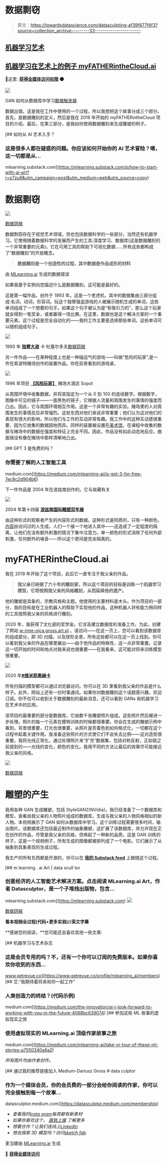 # 数据剽窃

> 原文：<https://towardsdatascience.com/datasculpting-af39f677f4f3?source=collection_archive---------33----------------------->

## [机器学习艺术](https://medium.com/mlearning-ai)

## [**机器学习在艺术上的例子 myFATHERintheCloud.ai**](https://mlearning.substack.com)

🔵这里: [**获得全媒体访问权限**](https://datasculptor.medium.com/membership) **🟠**

![](img/4e9328226dd76c8104050f7d0092270e.png)

GAN 如何从数据库中学习[数据触发器](https://twitter.com/Gross_sculptor)

数据出错。这是我在工作中使用的一个过程，所以我想把这个故事分成三个部分。首先，是数据雕刻的定义，然后是我在 2019 年开始的 myFATHERintheCloud 项目的介绍，最后，在第三部分，是我如何使用数据雕刻来生成雕塑的例子。

[](https://mlearning.substack.com/p/how-to-start-with-ai-art?r=z7zu8&utm_campaign=post&utm_medium=web&utm_source=copy) [## 如何从 AI 艺术入手？

### 这是很多人都在疑惑的问题。你应该如何开始你的 AI 艺术冒险？嗯，这一切都是从…

mlearning.substack.com](https://mlearning.substack.com/p/how-to-start-with-ai-art?r=z7zu8&utm_campaign=post&utm_medium=web&utm_source=copy) 

# 数据剽窃

![](img/3e5701e21b45a1087e0b884bd0541ce5.png)

[数据窃贼](https://www.instagram.com/datasculptor/)

数据剽窃存在于视觉艺术领域，但也包括数据科学的一些部分，当然还有机器学习。它使用随着数据科学的发展而产生的工具:深度学习、数据库(这是数据雕刻的一个非常重要的元素)。它在可用工具的帮助下可视化数据……所有这些都构成了“数据雕刻”的开放概念。

> **数据雕刻是一个创造性的过程，其中数据是作品成形的材料**

由 [MLearning.ai](http://mlearning.ai/) 生成的数据错误

如果我基于实例向您描述什么是数据雕刻，这可能是最好的。

这是第一幅作品，创作于 1993 年。这是一个老虎机，其中的数据集由三部分组成:名词，动词，形容词。玩这个独臂强盗游戏的人被展示随机生成的单词，这些单词组成了一个想要的句子。如果这个句子被认为是“有吸引力的”，那么这个玩家就会得到一笔奖金，或者赢得一场比赛。在这里，数据也是这个解决方案的一个重要元素。这个过程是完全自动化的——我的工作主要是选择那些单词，这些单词可以随机组成句子。

![](img/efd6b07eb6b8029e4962f80780aab48f.png)

1993 年 [**独臂大盗**](http://gross.art.pl/gross/doku/one-armed%20bandit/gross%20bandit.htm) 卡·杜塞尔多夫[数据窃贼](https://www.instagram.com/datasculptor/)

另一件作品——在某种程度上也是一种碰运气的游戏——叫做“危险的玩家”,是一件在索波特赌场创作的装置作品。你在前景看到的游戏桌，

![](img/9fc46f9d6f570c09cf801358b5dda097.png)

1996 年项目 [**【风险玩家】**](http://gross.art.pl/gross/doku/risky%20player/casino%2096%20gross%20dariusz.htm) 赌场大酒店 Sopot

从周围环境中收集数据，并将其指定为一个从 0 到 100 的连续数字。根据数字，图像中可见的镜子——一面黑色的镜子，它根据人流量和周围发生的事情的强度而凸出。因此，它与周围环境相互作用。这是一个非常有趣的实验。赌场里的人对周围发生的事情反应非常强烈。这些东西对他们来说非常重要；他们认为这对他们的表现有很大的影响，所以他们与工作的互动非常有趣。我工作中的这种互动感很重要，因为它收集的数据因地而异。同样的装置被设置在[美术馆](http://gross.art.pl/gross/doku/bunkier%20sztuki/gross%20your%20self-portrait.htm)，在课程中收集的数据与赌场中的数据在强度和特征上完全不同。因此，作品没有如此动态地反应，曲面镜没有像在赌场中那样清晰地凸出。

[](https://medium.com/mlearning-ai/is-gpt-3-for-free-7ec8c2d904b6) [## GPT 3 是免费的吗？

### 你需要了解的人工智能工具

medium.com](https://medium.com/mlearning-ai/is-gpt-3-for-free-7ec8c2d904b6) 

下一件作品是 2004 年在波兹南创作的。它与收藏有关

![](img/504ea4c93af14cc87041ca0512c0411e.png)

2004 年第十四届 [**波兹南国际雕塑双年展**](http://gross.art.pl/gross/doku/poznan/gross%20poznan.htm)

由这种形式的观察者产生的内容形式的数据。这种形式是同质的，只有一种颜色。[内容](http://gross.art.pl/gross/doku/cards/index2.htm)由访问过的人生成。人们一个接一个地进入其中——这造成了一定程度的隔离，让他们在没有额外刺激的情况下集中注意力。单一颜色的形式消除了任何外部刺激，任何额外的噪音——所以这个房间是完全隔离的。

# myFATHERintheCloud.ai

我在 2019 年开始了这个项目，此后它一直专注于我父亲的作品。

> **我父亲已经做了六十年的雕刻家，所以这个项目的目标是训练一个机器学习模型，它将按照我父亲的风格雕刻，从而延续他的遗产。**

他的雕塑是具象的，宗教风格和主题。他使用的主要材料是木头。作为项目的一部分，我的目标是在工业机器人的帮助下实现他的作品，这种机器人将有能力用同样的工具按照我父亲的风格进行雕刻。

2020 年，我获得了文化部的奖学金。它涉及建立数据库的准备工作。为此，创建了网站 [w-imie-ojca.gross.art.pl](http://w-imie-ojca.gross.art.pl) 。请访问——在这一页上，您可以看到该数据库的组成部分，即 3D 扫描，以及球形全景，所有这些都可以在这一页上找到。你可以看到我父亲的作品在哪里展出——由于他作品的特殊性，这一点非常重要。记录这一切开始的时间和地点对我来说也很重要——在我看来，这可能对将来训练模型很重要。

![](img/0d37e4992f67efaec635e5d745a9f2eb.png)

2020 年[**#维米耶奥赫卡**](https://w-imie-ojca.gross.art.pl/)

所有扫描的模型都可以通过浏览器访问。你可以在 3D 里看到我父亲的作品是什么样子。此外，网站上还有一份时事通讯。如果你对数据雕刻这个话题感兴趣，欢迎订阅。你不仅可以收到关于数据雕刻的最新消息，还可以看到 GANs 和机器学习在艺术中的应用。

该项目的最重要的部分是数据库。它由数千张雕塑照片组成。这些照片然后被进一步处理。照片的每一个元素在模特训练的时候都很重要。你会在生成的雕塑示例中看到，背景很重要，灯光也很重要，从照片是否着色到如何格式化，一切都在这个过程中起着关键作用。我准备这些照片的方式使它们不会失去比例——这对造型很重要。我将光线正常化，通过处理照片来“扩充”数据集，包括对称反射，正如我之前提到的——光线的变化，颜色的变化。我用不同的方法让最后的效果尽可能接近我父亲的风格。

![](img/ee427624b15f7817b11c728895df7fee.png)

[数据窃贼](https://www.linkedin.com/in/dariusz-gross/)

# 雕塑的产生

我用各种 GAN 生成雕塑，包括 StyleGAN2(NVidia)。我已经准备了一个数据库和模型，查看由我父亲的人物照片组成的数据库，生成与我父亲的人物风格相似的新人物。本视频展示了 GAN 如何从数据库中学习。这个训练过程需要很多时间，输出图片。该数据库还包括最近制作的抽象雕塑，这扩展了该数据库，并允许现在正在创作的作品，尽管是我父亲的风格，但唤起了一种新的品质。这是 GAN 训练的样子，这是一个视频例子，所有生成的图像都被排列成了一个电影。它们展示了从抽象到具象表现的生成过程。

我生产的所有东西都是开源的，你可以在 [**我的 Substack feed**](https://mlearning.substack.com) 上跟随这个过程。

[](https://mlearning.substack.com) [## m learning . ai Art | data scull tor

### 创意经济的人工智能艺术解决方案。点击阅读 MLearning.ai Art，作者 Datasculptor，是一个子堆栈出版物，包含…

mlearning.substack.com](https://mlearning.substack.com) ![](img/0eaee5b47141746796f09261e119f5dd.png)

[数据窃贼](https://www.linkedin.com/in/dariusz-gross/)

**看本视频全过程(代码+更多实验)//英文字幕**

**感谢您的阅读，**您可能还会喜欢其他一些文章:

 [## 机器学习与艺术杂志

### 这是会员专用的吗？不，还有一个你可以订阅的免费版本。如果你喜欢你收到的东西…

www.getrevue.co](https://www.getrevue.co/profile/mlearning_ai/members) [](https://medium.com/the-innovation/ai-i-look-forward-to-working-with-you-in-the-future-4068bc639074) [## 艾:“我期待着将来和你一起工作”

### 人类创造力的终结？(代码示例)

medium.com](https://medium.com/the-innovation/ai-i-look-forward-to-working-with-you-in-the-future-4068bc639074) [](https://medium.com/mlearning-ai/take-vr-tour-of-these-ml-stories-a7550340a6a2) [## 参加这些 ML 故事的虚拟现实之旅

### 使用虚拟现实的 MLearning.ai 顶级作家故事之旅

medium.com](https://medium.com/mlearning-ai/take-vr-tour-of-these-ml-stories-a7550340a6a2) 

*所有图片均由作者创作。*

[](https://datasculptor.medium.com/membership) [## 通过我的推荐链接加入 Medium-Dariusz Gross # data culptor

### 作为一个媒体会员，你的会员费的一部分会给你阅读的作家，你可以完全接触到每一个故事…

datasculptor.medium.com](https://datasculptor.medium.com/membership) 

*   *查看我的*[*insta gram*](https://www.instagram.com/datasculptor/)*每周都有新素材*
*   *如果你喜欢这个，* [*跟我上媒*](https://medium.com/@DATAsculptor) *了解更多*
*   *想要合作？让我们连线上*[*LinkedIn*](https://www.linkedin.com/in/dariusz-gross/)
*   *想去探索 3D 模型吗？访问*[*sketch fab*](https://sketchfab.com/degross)

麦当娜由 [MLearning.ai](http://linktr.ee/mlearning) 生成

🔵 [**获得全媒体访问**](https://datasculptor.medium.com/membership)